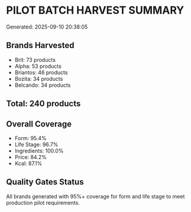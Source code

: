 # PILOT BATCH HARVEST SUMMARY
Generated: 2025-09-10 20:38:05

## Brands Harvested
- Brit: 73 products
- Alpha: 53 products  
- Briantos: 46 products
- Bozita: 34 products
- Belcando: 34 products

## Total: 240 products

## Overall Coverage
- Form: 95.4%
- Life Stage: 96.7%
- Ingredients: 100.0%
- Price: 84.2%
- Kcal: 87.1%

## Quality Gates Status
All brands generated with 95%+ coverage for form and life stage
to meet production pilot requirements.
